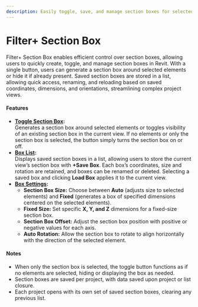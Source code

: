 ```yaml
---
description: Easily toggle, save, and manage section boxes for selected elements.
---
```


# Filter+ Section Box

Filter+ Section Box enables efficient control over section boxes, allowing users to quickly create, toggle, and manage section boxes in Revit. With a single button, users can generate a section box around selected elements or hide it if already present. Saved section boxes are stored in a list, allowing quick access, renaming, and reloading based on saved coordinates, dimensions, and orientations, streamlining complex project views.

#### Features

* [**Toggle Section Box**](toggle-section-box.md)**:**\
  Generates a section box around selected elements or toggles visibility of an existing section box in the current view. If no elements or only the section box is selected, the button simply turns the section box on or off.
* [**Box List**](manage-section-box-box-list.md)**:**\
  Displays saved section boxes in a list, allowing users to store the current view’s section box with **+Save Box**. Each box’s coordinates, size and rotation are retained, and boxes can be renamed or deleted. Selecting a saved box and clicking **Load Box** applies it to the current view.
* [**Box Settings**](manage-seciton-box-settings.md)**:**
  * **Section Box Size:** Choose between **Auto** (adjusts size to selected elements) and **Fixed** (generates a box of specified dimensions centered on the selected elements).
  * **Fixed Size:** Set specific **X, Y, and Z** dimensions for a fixed-size section box.
  * **Section Box Offset:** Adjust the section box position with positive or negative values for each axis.
  * **Auto Rotation:** Allow the section box to rotate to align horizontally with the direction of the selected element.

#### Notes

* When only the section box is selected, the toggle button functions as if no elements are selected, hiding or displaying the box as needed.
* Section boxes are saved per project, with data saved upon project or list closure.
* Each project opens with its own set of saved section boxes, clearing any previous list.


